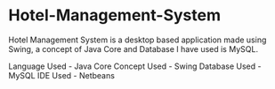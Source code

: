 # Hotel-Management-System
Hotel Management System is a desktop based application made using Swing, a concept of Java Core and Database I have used is MySQL.

Language Used -  Java Core 
Concept Used - Swing
Database Used - MySQL
IDE Used - Netbeans
